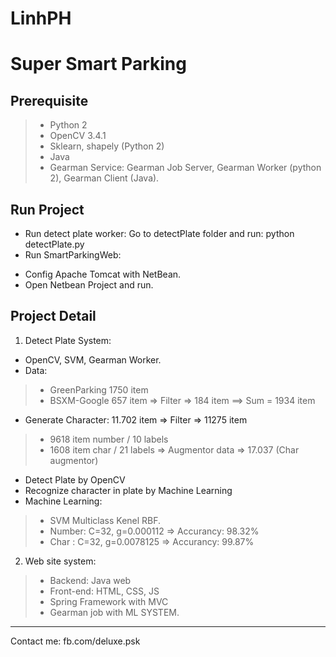 # LinhPH
Super Smart Parking
===========================================

Prerequisite
------------

> - Python 2
> - OpenCV 3.4.1
> - Sklearn, shapely (Python 2)
> - Java
> - Gearman Service: Gearman Job Server, Gearman Worker (python 2), Gearman Client (Java).

Run Project
------------
- Run detect plate worker: Go to detectPlate folder and run: python detectPlate.py
- Run SmartParkingWeb: 
+ Config Apache Tomcat with NetBean.
+ Open Netbean Project and run.

Project Detail
------------
1. Detect Plate System:
- OpenCV, SVM, Gearman Worker.
- Data:  
> - GreenParking 1750 item
> - BSXM-Google 657 item => Filter => 184 item
> ==> Sum = 1934 item
- Generate Character: 11.702 item => Filter => 11275 item
> + 9618 item number / 10 labels
> + 1608 item char / 21 labels
=> Augmentor data => 17.037 (Char augmentor)
- Detect Plate by OpenCV
- Recognize character in plate by Machine Learning
- Machine Learning:
> + SVM Multiclass Kenel RBF.
> + Number: C=32, g=0.000112  => Accurancy: 98.32%
> + Char  : C=32, g=0.0078125 => Accurancy: 99.87%

2. Web site system:
> - Backend: Java web
> - Front-end: HTML, CSS, JS
> - Spring Framework with MVC
> - Gearman job with ML SYSTEM.

------------------
Contact me: fb.com/deluxe.psk
